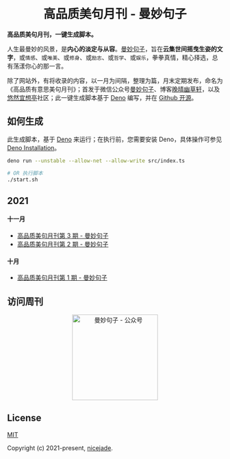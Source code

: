 <h1 align="center">高品质美句月刊 - 曼妙句子</h1>

<strong align="center">高品质美句月刊，一键生成脚本。</strong>

人生最曼妙的风景，是**内心的淡定与从容**。[曼妙句子](https://read.lovejade.cn/)，旨在**云集世间摇曳生姿的文字**，或`情感`、或`唯美`、或`修身`、或`励志`、或`哲学`、或`娱乐`，拳拳真情，精心择选，总有荡漾你心的那一言。

除了网站外，有将收录的内容，以一月为间隔，整理为篇，月末定期发布，命名为《高品质有意思美句月刊》；首发于微信公众号[曼妙句子](https://mp.weixin.qq.com/mp/appmsgalbum?__biz=Mzk0NzI5NjQ3Mg==&action=getalbum&album_id=2103726193429512196)、博客[晚晴幽草轩](https://www.jeffjade.com)，以及[悠然宜想亭](https://forum.lovejade.cn/)社区；此一键生成脚本基于 [Deno](https://nicelinks.site/post/602d30aad099ff5688618591) 编写，并在 [Github 开源](https://github.com/nicejade/sentences-monthly-newsletter)。

## 如何生成

此生成脚本，基于 [Deno](https://nicelinks.site/post/602d30aad099ff5688618591) 来运行；在执行前，您需要安装 Deno，具体操作可参见 [Deno Installation](https://deno.land/?utm_source=nicelinks.site)。

```bash
deno run --unstable --allow-net --allow-write src/index.ts

# OR 执行脚本
./start.sh
```

## 2021

#### **十一月**

- [高品质美句月刊第 3 期 - 曼妙句子](/monthly-003.md)
- [高品质美句月刊第 2 期 - 曼妙句子](/monthly-002.md)

#### **十月**

- [高品质美句月刊第 1 期 - 曼妙句子](/monthly-001.md)

## 访问周刊

<div align="center">
  <img src="https://z3.ax1x.com/2021/10/31/IpT9jf.jpg" width=200 alt="曼妙句子 - 公众号">
</div>

## License

[MIT](http://opensource.org/licenses/MIT)

Copyright (c) 2021-present, [nicejade](https://nicelinks.site/member/admin/?utm_source=nicelinks.site).

